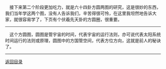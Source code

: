 &emsp;接下来第二个阶段更加吃力，就是六十四卦方圆两图的研究，这是很妙的东西，我们当年学这两个图，没有人告诉我们，辛苦得很可怜，在这里我坦然地告诉大家，就很容易学了，下页有个伏羲先天卦的方圆圈，很重要。
___
&emsp;这个方圆图，圆图是管宇宙的时间，代表宇宙的运行法则，亦可说代表太阳系统时间运行的法则或原理，圆图中的方国管空间，代表方位方向，这就是前人的秘诀了。
___
[返回目录](../../master/README.md#目录)
